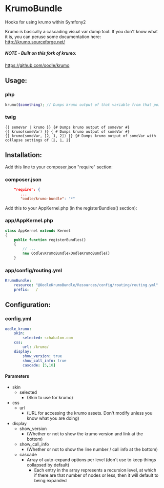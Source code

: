 KrumoBundle
===========

Hooks for using krumo within Symfony2

Krumo is basically a cascading visual var dump tool.  If you don't know what it is, you can peruse some documentation here: http://krumo.sourceforge.net/

##### NOTE - Built on this fork of krumo:
https://github.com/oodle/krumo

Usage:
------

### php
```php
krumo($something); // Dumps krumo output of that variable from that point
```

### twig
```twig
{{ someVar | krumo }} {# Dumps krumo output of someVar #}
{{ krumo(someVar) }} { # Dumps krumo output of someVar #}
{{ krumo(someVar, [2, 1, 2]) }} {# Dumps krumo output of someVar with collapse settings of [2, 1, 2]
```

Installation:
-------------
Add this line to your composer.json "require" section:

### composer.json
```json
    "require": {
       ...
       "oodle/krumo-bundle": "*"
```

Add this to your AppKernel.php (in the registerBundles() section):

### app/AppKernel.php
```php
class AppKernel extends Kernel
{
    public function registerBundles()
    {
        // ...
        new Oodle\KrumoBundle\OodleKrumoBundle()
    }
```

### app/config/routing.yml
```yaml
KrumoBundle:
    resource: "@OodleKrumoBundle/Resources/config/routing/routing.yml"
    prefix:   /
```	

Configuration:
--------------

### config.yml
```yaml
oodle_krumo:
    skin:
        selected: schabalon.com
    css:
        url: /krumo/
    display:
        show_version: true
        show_call_info: true
        cascade: [5,10]
```

#### Parameters

* skin
	* selected
		* (Skin to use for krumo)
* css
	* url
		* (URL for accessing the krumo assets.  Don't modify unless you know what you are doing)
* display
	* show_version
		* (Whether or not to show the krumo version and link at the bottom)
	* show_call_info
		* (Whether or not to show the line number / call info at the bottom)
	* cascade
		* Array of auto-expand options per level (don't use to keep things collapsed by default)
			* Each entry in the array represents a recursion level, at which if there are that number of nodes or less, then it will default to being expanded
		
